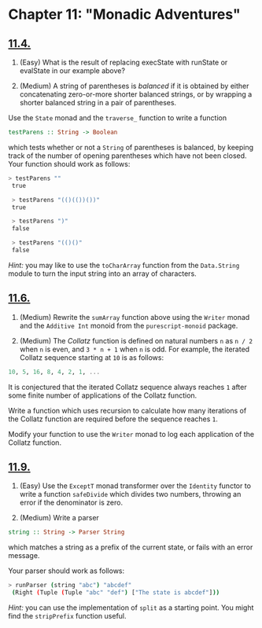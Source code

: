 # Chapter 11: "Monadic Adventures"

## [11.4.](./11.4.purs)

1. (Easy) What is the result of replacing execState with runState or evalState in our example above?

2. (Medium) A string of parentheses is _balanced_ if it is obtained by either concatenating zero-or-more shorter balanced strings, or by wrapping a shorter balanced string in a pair of parentheses.

Use the `State` monad and the `traverse_` function to write a function

```purescript
testParens :: String -> Boolean
```

which tests whether or not a `String` of parentheses is balanced, by keeping track of the number of opening parentheses which have not been closed. Your function should work as follows:

```purescript
> testParens ""
 true

 > testParens "(()(())())"
 true

 > testParens ")"
 false

 > testParens "(()()"
 false
```

_Hint:_ you may like to use the `toCharArray` function from the `Data.String` module to turn the input string into an array of characters.

## [11.6.](./11.6.purs)


1. (Medium) Rewrite the `sumArray` function above using the `Writer` monad and the `Additive Int` monoid from the `purescript-monoid` package.

2. (Medium) The _Collatz_ function is defined on natural numbers `n` as `n / 2` when `n` is even, and `3 * n + 1` when `n` is odd. For example, the iterated Collatz sequence starting at `10` is as follows:

```purescript
10, 5, 16, 8, 4, 2, 1, ...
```

It is conjectured that the iterated Collatz sequence always reaches `1` after some finite number of applications of the Collatz function.

Write a function which uses recursion to calculate how many iterations of the Collatz function are required before the sequence reaches `1`.

Modify your function to use the `Writer` monad to log each application of the Collatz function.

## [11.9.](./11.9.purs)

1. (Easy) Use the `ExceptT` monad transformer over the `Identity` functor to write a function `safeDivide` which divides two numbers, throwing an error if the denominator is zero.

2. (Medium) Write a parser

```purescript
string :: String -> Parser String
```
which matches a string as a prefix of the current state, or fails with an error message.

Your parser should work as follows:

```bash
> runParser (string "abc") "abcdef"
 (Right (Tuple (Tuple "abc" "def") ["The state is abcdef"]))
```

_Hint:_ you can use the implementation of `split` as a starting point. You might find the `stripPrefix` function useful.
